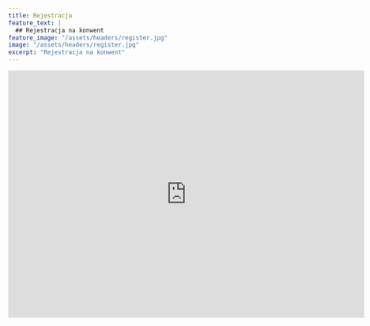 ```yaml
---
title: Rejestracja
feature_text: |
  ## Rejestracja na konwent
feature_image: "/assets/headers/register.jpg"
image: "/assets/headers/register.jpg"
excerpt: "Rejestracja na konwent"
---
```


<iframe src="https://docs.google.com/forms/d/e/1FAIpQLSepFiSE4QNW8CU9uV2-PnTHNaQK1Cxh1coJvvp0dOLgrG-5hQ/viewform?embedded=true" width="720" height="500" frameborder="0" marginheight="0" marginwidth="0">Ładuję...</iframe>